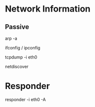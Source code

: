 # Network Information

## Passive

arp -a

ifconfig / ipconfig

tcpdump -i eth0

netdiscover

# Responder

responder -i eth0 -A
